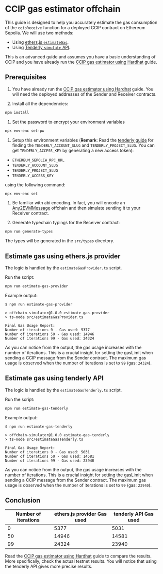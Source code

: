# CCIP gas estimator offchain

This guide is designed to help you accurately estimate the gas consumption of the `ccipReceive` function for a deployed CCIP contract on Ethereum Sepolia. We will use two methods:

- Using [ethers.js `estimateGas`](https://docs.ethers.org/v6/api/providers/#Provider-estimateGas).
- Using [Tenderly `simulate` API](https://docs.tenderly.co/reference/api#tag/Simulations/operation/simulateTransaction).

This is an advanced guide and assumes you have a basic understanding of CCIP and you have already run the [CCIP gas estimator using Hardhat](../hardhat/README.md) guide.

## Prerequisites

1. You have already run the [CCIP gas estimator using Hardhat](../hardhat/README.md) guide. You will need the deployed addresses of the Sender and Receiver contracts.

1. Install all the dependencies:

```bash
npm install
```

1. Set the password to encrypt your environment variables

```bash
npx env-enc set-pw
```

1. Setup this environment variables (**Remark**: Read the [tenderly guide](https://docs.tenderly.co/account/projects/account-project-slug) for finding the `TENDERLY_ACCOUNT_SLUG` and `TENDERLY_PROJECT_SLUG`. You can get `TENDERLY_ACCESS_KEY` by generating a new access token):

- `ETHEREUM_SEPOLIA_RPC_URL`
- `TENDERLY_ACCOUNT_SLUG`
- `TENDERLY_PROJECT_SLUG`
- `TENDERLY_ACCESS_KEY`

using the following command:

```bash
npx env-enc set
```

1. Be familiar with abi encoding. In fact, you will encode an [Any2EVMMessage](https://docs.chain.link/ccip/api-reference/client#any2evmmessage) offchain and then simulate sending it to your Receiver contract.

1. Generate typechain typings for the Receiver contract:

```bash
npm run generate-types
```

The types will be generated in the `src/types` directory.

## Estimate gas using ethers.js provider

The logic is handled by the `estimateGasProvider.ts` script.

Run the script:

```bash
npm run estimate-gas-provider
```

Example output:

```text
$ npm run estimate-gas-provider

> offchain-simulator@1.0.0 estimate-gas-provider
> ts-node src/estimateGasProvider.ts

Final Gas Usage Report:
Number of iterations 0 - Gas used: 5377
Number of iterations 50 - Gas used: 14946
Number of iterations 99 - Gas used: 24324
```

As you can notice from the output, the gas usage increases with the number of iterations. This is a crucial insight for setting the gasLimit when sending a CCIP message from the Sender contract. The maximum gas usage is observed when the number of iterations is set to `99` (gas: `24324`).

## Estimate gas using tenderly API

The logic is handled by the `estimateGasTenderly.ts` script.

Run the script:

```bash
npm run estimate-gas-tenderly
```

Example output:

```text
$ npm run estimate-gas-tenderly

> offchain-simulator@1.0.0 estimate-gas-tenderly
> ts-node src/estimateGasTenderly.ts

Final Gas Usage Report:
Number of iterations 0 - Gas used: 5031
Number of iterations 50 - Gas used: 14581
Number of iterations 99 - Gas used: 23940
```

As you can notice from the output, the gas usage increases with the number of iterations. This is a crucial insight for setting the gasLimit when sending a CCIP message from the Sender contract. The maximum gas usage is observed when the number of iterations is set to `99` (gas: `23940`).

## Conclusion

| Number of iterations | ethers.js provider Gas used | tenderly API Gas used |
| -------------------- | --------------------------- | --------------------- |
| 0                    | 5377                        | 5031                  |
| 50                   | 14946                       | 14581                 |
| 99                   | 24324                       | 23940                 |

Read the [CCIP gas estimator using Hardhat](../hardhat/README.md) guide to compare the results. More specifically, check the actual testnet results. You will notice that using the tenderly API gives more precise results.

